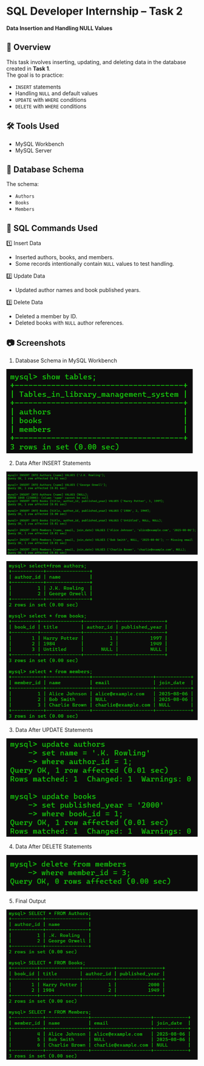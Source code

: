 # SQL Developer Internship – Task 2  
**Data Insertion and Handling NULL Values**

## 📌 Overview
This task involves inserting, updating, and deleting data in the database created in **Task 1**.  
The goal is to practice:
- `INSERT` statements
- Handling `NULL` and default values
- `UPDATE` with `WHERE` conditions
- `DELETE` with `WHERE` conditions

## 🛠 Tools Used
- MySQL Workbench
- MySQL Server

## 📂 Database Schema
The schema:
- `Authors`
- `Books`
- `Members`

## 📜 SQL Commands Used

 1️⃣ Insert Data
- Inserted authors, books, and members.
- Some records intentionally contain `NULL` values to test handling.

 2️⃣ Update Data
- Updated author names and book published years.

 3️⃣ Delete Data
- Deleted a member by ID.
- Deleted books with `NULL` author references.
  
## 📷 Screenshots
1. Database Schema in MySQL Workbench

   
![image_alt](https://github.com/TTeerrtthh/Elevate_Labs_Day-2/blob/08a309829a0acee8975cfafce86e2470a54c5d79/schema.png)

2. Data After INSERT Statements

   
![image_alt](https://github.com/TTeerrtthh/Elevate_Labs_Day-2/blob/023f25c71fb6a430ca0275ffe44254cb71c84521/insert.png)


![image_alt](https://github.com/TTeerrtthh/Elevate_Labs_Day-2/blob/023f25c71fb6a430ca0275ffe44254cb71c84521/insert_output.png)

3. Data After UPDATE Statements

   
![image_alt](https://github.com/TTeerrtthh/Elevate_Labs_Day-2/blob/023f25c71fb6a430ca0275ffe44254cb71c84521/update.png)

4. Data After DELETE Statements

   
![image_alt](https://github.com/TTeerrtthh/Elevate_Labs_Day-2/blob/023f25c71fb6a430ca0275ffe44254cb71c84521/delete.png)

5. Final Output

    
![image_alt](https://github.com/TTeerrtthh/Elevate_Labs_Day-2/blob/023f25c71fb6a430ca0275ffe44254cb71c84521/final_result.png)
